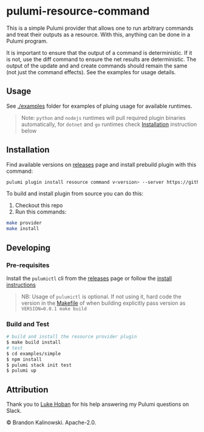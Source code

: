 # pulumi-resource-command

This is a simple Pulumi provider that allows one to run arbitrary commands and treat their outputs as a resource. With this, anything can be done in a Pulumi program.

It is important to ensure that the output of a command is deterministic. If it is not, use the diff command to ensure the net results are deterministic. The output of the update and and create commands should remain the same (not just the command effects). See the examples for usage details.

## Usage

See [./examples](./examples) folder for examples of pluing usage for available runtimes.

> Note: `python` and `nodejs` runtimes will pull required plugin binaries automatically, for `dotnet` and `go` runtimes check [Installation](#Installation) instruction below

## Installation

Find available versions on [releases](https://github.com/brandonkal/pulumi-command/releases) page and install prebuild plugin with this command:
```sh
pulumi plugin install resource command v<version> --server https://github.com/brandonkal/pulumi-command/releases/download/v<version>/
```

To build and install plugin from source you can do this:

1. Checkout this repo
2. Run this commands:

```sh
make provider
make install
```

## Developing

### Pre-requisites

Install the `pulumictl` cli from the [releases](https://github.com/pulumi/pulumictl/releases) page or follow the [install instructions](https://github.com/pulumi/pulumictl#installation)

> NB: Usage of `pulumictl` is optional. If not using it, hard code the version in the [Makefile](Makefile) of when building explicitly pass version as `VERSION=0.0.1 make build`

### Build and Test

```bash
# build and install the resource provider plugin
$ make build install
# test
$ cd examples/simple
$ npm install
$ pulumi stack init test
$ pulumi up
```

## Attribution

Thank you to [Luke Hoban](https://github.com/lukehoban) for his help answering my Pulumi questions on Slack.

© Brandon Kalinowski. Apache-2.0.
